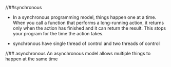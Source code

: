
//##synchronous 
- In a synchronous programming model, things happen one at a time.
When you call a function that performs a long-running action, it returns only when the
action has finished and it can return the result. This stops your program for
the time the action takes.

- synchronous have single thread of control and two threads of control

//## asynchronous
An asynchronous model allows multiple things to happen at the same time